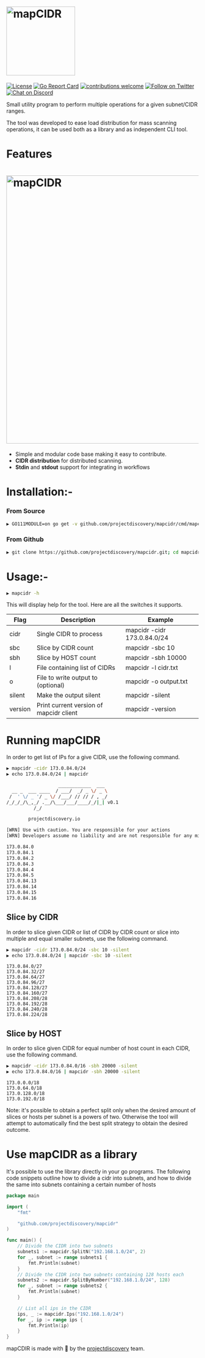 <h1 align="left">
  <img src="static/mapCIDR-logo.png" alt="mapCIDR" width="180px"></a>
  <br>
</h1>

[![License](https://img.shields.io/badge/license-MIT-_red.svg)](https://opensource.org/licenses/MIT)
[![Go Report Card](https://goreportcard.com/badge/github.com/projectdiscovery/mapcidr)](https://goreportcard.com/report/github.com/projectdiscovery/mapcidr)
[![contributions welcome](https://img.shields.io/badge/contributions-welcome-brightgreen.svg?style=flat)](https://github.com/projectdiscovery/mapcidr/issues)
[![Follow on Twitter](https://img.shields.io/twitter/follow/pdiscoveryio.svg?logo=twitter)](https://twitter.com/pdiscoveryio)
[![Chat on Discord](https://img.shields.io/discord/695645237418131507.svg?logo=discord)](https://discord.gg/KECAGdH)

Small utility program to perform multiple operations for a given subnet/CIDR ranges. 

The tool was developed to ease load distribution for mass scanning operations, it can be used both as a library and as independent CLI tool. 



 # Features

<h1 align="left">
  <img src="static/mapCIDR-run.png" alt="mapCIDR" width="700px"></a>
  <br>
</h1>


 - Simple and modular code base making it easy to contribute.
 - **CIDR distribution** for distributed scanning.  
 - **Stdin** and **stdout** support for integrating in workflows

# Installation:- 

### From Source

```sh
▶ GO111MODULE=on go get -v github.com/projectdiscovery/mapcidr/cmd/mapcidr
```

### From Github

```sh
▶ git clone https://github.com/projectdiscovery/mapcidr.git; cd mapcidr/cmd/mapcidr; go build ; cp mapcidr /usr/local/bin
```

# Usage:- 

```sh
▶ mapcidr -h
```

This will display help for the tool. Here are all the switches it supports.

| Flag    | Description                             | Example                     |
| ------- | --------------------------------------- | --------------------------- |
| cidr    | Single CIDR to process                  | mapcidr -cidr 173.0.84.0/24 |
| sbc     | Slice by CIDR count                     | mapcidr -sbc 10             |
| sbh     | Slice by HOST count                     | mapcidr -sbh 10000          |
| l       | File containing list of CIDRs           | mapcidr -l cidr.txt         |
| o       | File to write output to (optional)      | mapcidr -o output.txt       |
| silent  | Make the output silent                  | mapcidr -silent             |
| version | Print current version of mapcidr client | mapcidr -version            |

# Running mapCIDR

In order to get list of IPs for a give CIDR, use the following command.

```sh
▶ mapcidr -cidr 173.0.84.0/24
▶ echo 173.0.84.0/24 | mapcidr

```

```sh
                   ____________  ___    
  __ _  ___ ____  / ___/  _/ _ \/ _ \
 /  ' \/ _ '/ _ \/ /___/ // // / , _/   
/_/_/_/\_,_/ .__/\___/___/____/_/|_| v0.1
          /_/                                                     	 

		projectdiscovery.io

[WRN] Use with caution. You are responsible for your actions
[WRN] Developers assume no liability and are not responsible for any misuse or damage.

173.0.84.0
173.0.84.1
173.0.84.2
173.0.84.3
173.0.84.4
173.0.84.5
173.0.84.13
173.0.84.14
173.0.84.15
173.0.84.16
```

## Slice by CIDR 

In order to slice given CIDR or list of CIDR by CIDR count or slice into multiple and equal smaller subnets, use the following command.


```sh
▶ mapcidr -cidr 173.0.84.0/24 -sbc 10 -silent
▶ echo 173.0.84.0/24 | mapcidr -sbc 10 -silent
```

```
173.0.84.0/27
173.0.84.32/27
173.0.84.64/27
173.0.84.96/27
173.0.84.128/27
173.0.84.160/27
173.0.84.208/28
173.0.84.192/28
173.0.84.240/28
173.0.84.224/28
```

## Slice by HOST 

In order to slice given CIDR for equal number of host count in each CIDR, use the following command.

```sh
▶ mapcidr -cidr 173.0.84.0/16 -sbh 20000 -silent
▶ echo 173.0.84.0/16 | mapcidr -sbh 20000 -silent
```

```
173.0.0.0/18
173.0.64.0/18
173.0.128.0/18
173.0.192.0/18
```

Note: it's possible to obtain a perfect split only when the desired amount of slices or hosts per subnet is a powers of two. Otherwise the tool will attempt to automatically find the best split strategy to obtain the desired outcome. 

# Use mapCIDR as a library

It's possible to use the library directly in your go programs. The following code snippets outline how to divide a cidr into subnets, and how to divide the same into subnets containing a certain number of hosts

```go
package main

import (
	"fmt"

	"github.com/projectdiscovery/mapcidr"
)

func main() {
	// Divide the CIDR into two subnets
	subnets1 := mapcidr.SplitN("192.168.1.0/24", 2)
	for _, subnet := range subnets1 {
		fmt.Println(subnet)
	}
	// Divide the CIDR into two subnets containing 128 hosts each
	subnets2 := mapcidr.SplitByNumber("192.168.1.0/24", 128)
	for _, subnet := range subnets2 {
		fmt.Println(subnet)
	}

	// List all ips in the CIDR
	ips, _ := mapcidr.Ips("192.168.1.0/24")
	for _, ip := range ips {
		fmt.Println(ip)
	}
}

```


mapCDIR is made with 🖤 by the [projectdiscovery](https://projectdiscovery.io) team.
